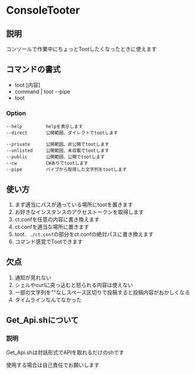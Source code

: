 # ConsoleTooter
## 説明
コンソールで作業中にちょっとTootしたくなったときに使えます      
## コマンドの書式
* toot [内容]       
* command | toot --pipe                  
* toot  
### Option
```
--help         helpを表示します                 
--direct       公開範囲、ダイレクトでtootします                              
--private      公開範囲、非公開でtootします                                      
--unlisted     公開範囲、未収載でtootします                                
--public       公開範囲、公開でtootします                                 
--cw           CWありでtootします
--pipe         パイプから取得した文字列をtootします
```
## 使い方
1. まず適当にパスが通っている場所にtootを置きます
2. お好きなインスタンスのアクセストークンを取得します
3. ct.confを任意の内容に書き換えます
4. ct.confを適当な場所に置きます
5. toot```. ./ct.conf```の部分をct.confの絶対パスに書き換えます
6. コマンド感覚でTootできます
## 欠点
1. 通知が見れない
2. シェルやcurlに突っ込むと怒られる内容は使えない
3. 一部の文字列を""なしスペース区切りで投稿すると投稿内容がおかしくなる
4. タイムラインなんてなかった

## Get_Api.shについて
### 説明
Get_Api.shは対話形式でAPIを取れるだけのshです

使用する場合は自己責任でお願いします
